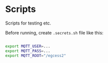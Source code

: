 # Scripts

Scripts for testing etc.

Before running, create `.secrets.sh` file like this:

```bash

export MQTT_USER=...
export MQTT_PASS=...
export MQTT_ROOT="/egcess2"
